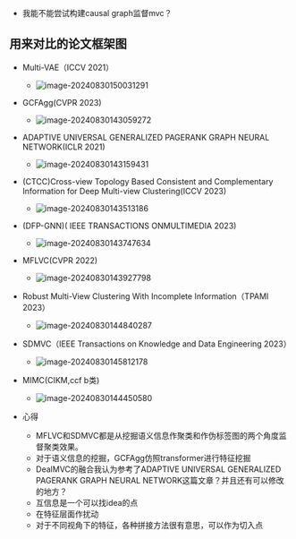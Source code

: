 - 我能不能尝试构建causal graph监督mvc？





## 用来对比的论文框架图

- Multi-VAE（ICCV 2021）
  - ![image-20240830150031291](C:\Users\12895\AppData\Roaming\Typora\typora-user-images\image-20240830150031291.png)

- GCFAgg(CVPR 2023)
  - ![image-20240830143059272](C:\Users\12895\AppData\Roaming\Typora\typora-user-images\image-20240830143059272.png)

- ADAPTIVE UNIVERSAL GENERALIZED PAGERANK GRAPH NEURAL NETWORK(ICLR 2021)
  - ![image-20240830143159431](C:\Users\12895\AppData\Roaming\Typora\typora-user-images\image-20240830143159431.png)
- (CTCC)Cross-view Topology Based Consistent and Complementary Information for Deep Multi-view Clustering(ICCV 2023)
  - ![image-20240830143513186](C:\Users\12895\AppData\Roaming\Typora\typora-user-images\image-20240830143513186.png)
- (DFP-GNN)( IEEE TRANSACTIONS ONMULTIMEDIA 2023)
  - ![image-20240830143747634](C:\Users\12895\AppData\Roaming\Typora\typora-user-images\image-20240830143747634.png)
- MFLVC(CVPR 2022)
  - ![image-20240830143927798](C:\Users\12895\AppData\Roaming\Typora\typora-user-images\image-20240830143927798.png)
- Robust Multi-View Clustering With Incomplete Information（TPAMI 2023）
  - ![image-20240830144840287](C:\Users\12895\AppData\Roaming\Typora\typora-user-images\image-20240830144840287.png)
- SDMVC（IEEE Transactions on Knowledge and Data Engineering 2023）
  - ![image-20240830145812178](C:\Users\12895\AppData\Roaming\Typora\typora-user-images\image-20240830145812178.png)
- MIMC(CIKM,ccf b类)
  - ![image-20240830144450580](C:\Users\12895\AppData\Roaming\Typora\typora-user-images\image-20240830144450580.png)

- 心得
  - MFLVC和SDMVC都是从挖掘语义信息作聚类和作伪标签图的两个角度监督聚类效果。
  - 对于语义信息的挖掘，GCFAgg仿照transformer进行特征挖掘
  - DealMVC的融合我认为参考了ADAPTIVE UNIVERSAL GENERALIZED PAGERANK GRAPH NEURAL NETWORK这篇文章？并且还有可以修改的地方？
  - 互信息是一个可以找idea的点
  - 在特征层面作扰动
  - 对于不同视角下的特征，各种拼接方法很有意思，可以作为切入点